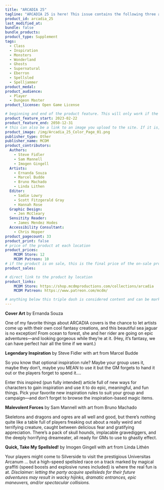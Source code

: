 ```yaml
---
title: "ARCADIA 25"
tagline: "ARCADIA 25 is here! This issue contains the following three articles and has cover from Ernanda Souza."
product_id: arcadia_25
last_modified_at:
bundle: false
bundle_products:
product_type: Supplement
tags:
  - Class
  - Inspiration
  - Monsters
  - Wonderland
  - Ghosts
  - Supernatural
  - Eberron
  - Spellsled
  - Spelljammer
product_medal: 
product_audience:
  - Player
  - Dungeon Master
product_license: Open Game License

# beginning and end of the product feature. This will only work if the site is updated within several weeks of when the feature is supposed to happen. Making a new post counts as updating.
product_feature_start: 2023-02-22
product_feature_end: 2050-12-31
# this can also be a link to an image you upload to the site. If it is, it must start with a "/" or be a full link
product_image: /img/Arcadia_25_Color_Page_01.png
publisher_type: Other
publisher_name: MCDM
product_contributors:
  Authors:
    - Steve Fidler
    - Sam Mannell
    - Imogen Gingell
  Artists:
    - Ernanda Souza
    - Marcel Budde
    - Bruno Machado
    - Linda Lithen
  Editor:
    - Sadie Lowry
    - Scott Fitzgerald Gray
    - Hannah Rose
  Graphic Design:
    - Jen McCleary
  Sensitity Reader:
    - James Mendez Hodes
  Accessibility Consultant:
    - Chris Hopper
product_pagecount: 33
product_print: false
# price of the product at each location
product_prices:
    MCDM Store: 12
    MCDM Patreon: 10
# if the product is on sale, this is the final price of the on-sale product for each location that it is on sale. The sales % will be calculated and displayed based on the difference between product_prices and product_sales
product_sales:

# direct link to the product by location
product_links:
    MCDM Store: https://shop.mcdmproductions.com/collections/arcadia
    MCDM Patreon: https://www.patreon.com/mcdm/

# anything below this triple dash is considered content and can be markup or html. It should be fully HTML compatible as long as your tags are formatted correctly.
---
```


**Cover Art** by Ernanda Souza

One of my favorite things about ARCADIA covers is the chance to let artists come up with their own cool fantasy creations, and this beautiful sea jaguar is no exception! From ocean to forest, she and her rider are going on epic adventures—and looking gorgeous while they’re at it. (Hey, it’s fantasy, we can have perfect hair all the time if we want.)

**Legendary Inspiration** by Steve Fidler with art from Marcel Budde

So you know that optional inspiration rule? Maybe your group uses it, maybe they don’t, maybe you MEAN to use it but the GM forgets to hand it out or the players forget to spend it….

Enter this inspired (pun fully intended) article full of new ways for characters to gain inspiration and use it to do epic, meaningful, and fun things. Pick your favorite new inspiration rules to suit your group and campaign—and don’t forget to browse the inspiration-based magic items.

**Malevolent Forces** by Sam Mannell with art from Bruno Machado

Skeletons and dragons and ogres are all well and good, but there’s nothing quite like a table full of players freaking out about a really weird and terrifying creature, caught between delicious fear and gratifying appreciation. There’s a pack of skull hounds, implacable gravediggers, and the deeply horrifying dreameater, all ready for GMs to use to ghastly effect.

**Quick, Take My Spellsled!** by Imogen Gingell with art from Linda Lithén

Your players might come to Silverside to visit the prestigious Universitas Arcanum … but a high-speed spellsled race on a track marked by magical graffiti (speed boosts and explosive runes included) is where the real fun is at. *Disclaimer: letting the party acquire spellsleds for their future adventures may result in wacky hijinks, dramatic entrances, epic maneuvers, and/or spectacular collisions.*